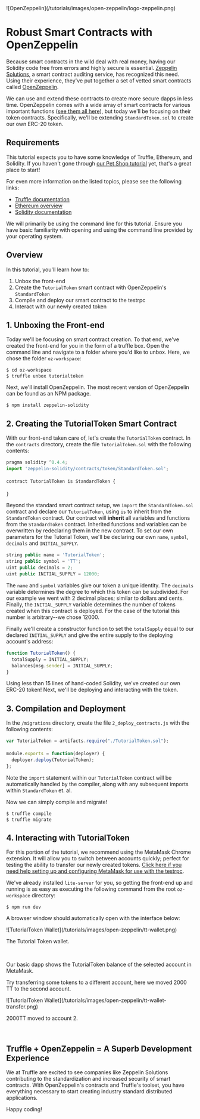 </div><div class="text-center container">
  ![OpenZeppelin](/tutorials/images/open-zeppelin/logo-zeppelin.png)
</div><div class="container container-narrow">

# Robust Smart Contracts with OpenZeppelin

Because smart contracts in the wild deal with real money, having our Solidity code free from errors and highly secure is essential. [Zeppelin Solutions](https://zeppelin.solutions/), a smart contract auditing service, has recognized this need. Using their experience, they've put together a set of vetted smart contracts called [OpenZeppelin](https://openzeppelin.org/).

We can use and extend these contracts to create more secure dapps in less time. OpenZeppelin comes with a wide array of smart contracts for various important functions ([see them all here](https://github.com/OpenZeppelin/zeppelin-solidity)), but today we'll be focusing on their token contracts. Specifically, we'll be extending `StandardToken.sol` to create our own ERC-20 token.

## Requirements

This tutorial expects you to have some knowledge of Truffle, Ethereum, and Solidity. If you haven't gone through [our Pet Shop tutorial](/tutorials/pet-shop) yet, that's a great place to start!

For even more information on the listed topics, please see the following links:

* [Truffle documentation](/docs/)
* [Ethereum overview](https://ethereum.org/)
* [Solidity documentation](https://solidity.readthedocs.io/en/develop/)

We will primarily be using the command line for this tutorial. Ensure you have basic familiarity with opening and using the command line provided by your operating system.

## Overview

In this tutorial, you'll learn how to:

1. Unbox the front-end
2. Create the `TutorialToken` smart contract with OpenZeppelin's `StandardToken`
3. Compile and deploy our smart contract to the testrpc
4. Interact with our newly created token

## 1. Unboxing the Front-end

Today we'll be focusing on smart contract creation. To that end, we've created the front-end for you in the form of a truffle box. Open the command line and navigate to a folder where you'd like to unbox. Here, we chose the folder `oz-workspace`:

```shell
$ cd oz-workspace
$ truffle unbox tutorialtoken
```

Next, we'll install OpenZeppelin. The most recent version of OpenZeppelin can be found as an NPM package.

```shell
$ npm install zeppelin-solidity
```

## 2. Creating the TutorialToken Smart Contract

With our front-end taken care of, let's create the `TutorialToken` contract. In the `contracts` directory, create the file `TutorialToken.sol` with the following contents:

```javascript
pragma solidity ^0.4.4;
import 'zeppelin-solidity/contracts/token/StandardToken.sol';

contract TutorialToken is StandardToken {

}
```

Beyond the standard smart contract setup, we `import` the `StandardToken.sol` contract and declare our `TutorialToken`, using `is` to inherit from the `StandardToken` contract. Our contract will **inherit** all variables and functions from the `StandardToken` contract. Inherited functions and variables can be overwritten by redeclaring them in the new contract. To set our own parameters for the Tutorial Token, we'll be declaring our own `name`, `symbol`, `decimals` and `INITIAL_SUPPLY`.

```javascript
string public name = 'TutorialToken';
string public symbol = 'TT';
uint public decimals = 2;
uint public INITIAL_SUPPLY = 12000;
```

The `name` and `symbol` variables give our token a unique identity. The `decimals` variable determines the degree to which this token can be subdivided. For our example we went with 2 decimal places; similar to dollars and cents. Finally, the `INITIAL_SUPPLY` variable determines the number of tokens created when this contract is deployed. For the case of the tutorial this number is arbitrary--we chose 12000.

Finally we'll create a constructor function to set the `totalSupply` equal to our declared `INITIAL_SUPPLY` and give the entire supply to the deploying account's address:

```javascript
function TutorialToken() {
  totalSupply = INITIAL_SUPPLY;
  balances[msg.sender] = INITIAL_SUPPLY;
}
```

Using less than 15 lines of hand-coded Solidity, we've created our own ERC-20 token! Next, we'll be deploying and interacting with the token.

## 3. Compilation and Deployment

In the `/migrations` directory, create the file `2_deploy_contracts.js` with the following contents:

```javascript
var TutorialToken = artifacts.require("./TutorialToken.sol");

module.exports = function(deployer) {
  deployer.deploy(TutorialToken);
};
```

Note the `import` statement within our `TutorialToken` contract will be automatically handled by the compiler, along with any subsequent imports within `StandardToken` et. al.

Now we can simply compile and migrate!

```shell
$ truffle compile
$ truffle migrate
```

## 4. Interacting with TutorialToken

For this portion of the tutorial, we recommend using the MetaMask Chrome extension. It will allow you to switch between accounts quickly; perfect for testing the ability to transfer our newly created tokens. [Click here if you need help setting up and configuring MetaMask for use with the testrpc](http://localhost:9000/tutorials/pet-shop#using-our-dapp-in-chrome).

We've already installed `lite-server` for you, so getting the front-end up and running is as easy as executing the following command from the root `oz-workspace` directory:

```shell
$ npm run dev
```

A browser window should automatically open with the interface below:

</div><div class="text-center container">
  ![TutorialToken Wallet](/tutorials/images/open-zeppelin/tt-wallet.png)
  <p class="caption">The Tutorial Token wallet.</p><br/>
</div><div class="container container-narrow">

Our basic dapp shows the TutorialToken balance of the selected account in MetaMask.

Try transferring some tokens to a different account, here we moved 2000 TT to the second account.

</div><div class="text-center container">
  ![TutorialToken Wallet](/tutorials/images/open-zeppelin/tt-wallet-transfer.png)
  <p class="caption">2000TT moved to account 2.</p><br/>
</div><div class="container container-narrow">

## Truffle + OpenZeppelin = A Superb Development Experience

We at Truffle are excited to see companies like Zeppelin Solutions contributing to the standardization and increased security of smart contracts. With OpenZeppelin's contracts and Truffle's toolset, you have everything necessary to start creating industry standard distributed applications.

Happy coding!
